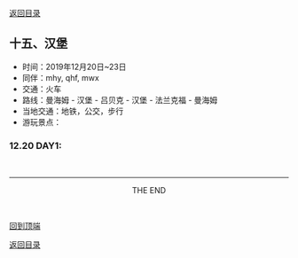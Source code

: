 [返回目录](README.md)

## 十五、汉堡

- 时间：2019年12月20日~23日
- 同伴：mhy, qhf, mwx
- 交通：火车
- 路线：曼海姆 - 汉堡 - 吕贝克 - 汉堡 - 法兰克福 - 曼海姆
- 当地交通：地铁，公交，步行
- 游玩景点：

### 12.20 DAY1: 






&nbsp;

---
<center>THE END</center>

&nbsp;

[回到顶端](#十五汉堡)

[返回目录](README.md)